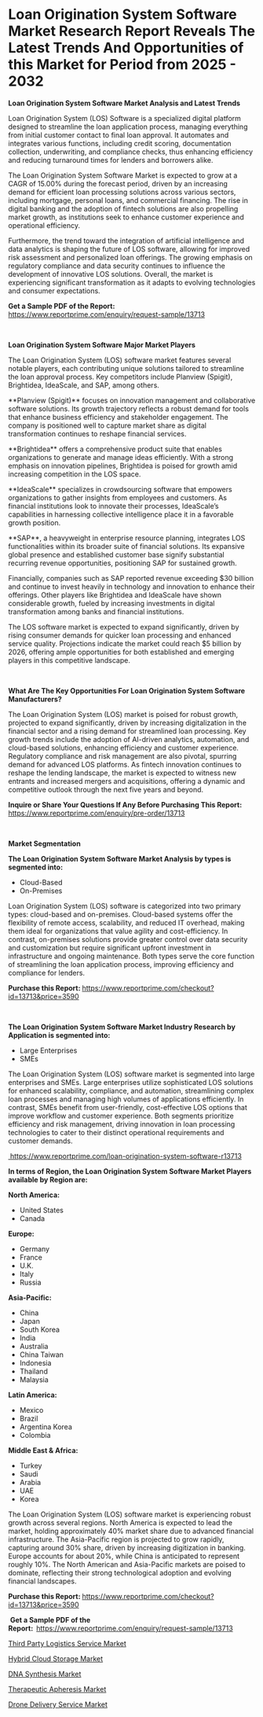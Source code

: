 <p><h1>Loan Origination System Software Market Research Report Reveals The Latest Trends And Opportunities of this Market for Period from 2025 - 2032</h1></p><p><strong>Loan Origination System Software Market Analysis and Latest Trends</strong></p>
<p><p>Loan Origination System (LOS) Software is a specialized digital platform designed to streamline the loan application process, managing everything from initial customer contact to final loan approval. It automates and integrates various functions, including credit scoring, documentation collection, underwriting, and compliance checks, thus enhancing efficiency and reducing turnaround times for lenders and borrowers alike.</p><p>The Loan Origination System Software Market is expected to grow at a CAGR of 15.00% during the forecast period, driven by an increasing demand for efficient loan processing solutions across various sectors, including mortgage, personal loans, and commercial financing. The rise in digital banking and the adoption of fintech solutions are also propelling market growth, as institutions seek to enhance customer experience and operational efficiency. </p><p>Furthermore, the trend toward the integration of artificial intelligence and data analytics is shaping the future of LOS software, allowing for improved risk assessment and personalized loan offerings. The growing emphasis on regulatory compliance and data security continues to influence the development of innovative LOS solutions. Overall, the market is experiencing significant transformation as it adapts to evolving technologies and consumer expectations.</p></p>
<p><strong>Get a Sample PDF of the Report:&nbsp;</strong> <a href="https://www.reportprime.com/enquiry/request-sample/13713?utm_campaign=1896&utm_medium=2&utm_source=Github&utm_content=ia&utm_term=20032025&utm_id=loan-origination-system-software">https://www.reportprime.com/enquiry/request-sample/13713</a></p>
<p>&nbsp;</p>
<p><strong>Loan Origination System Software Major Market Players</strong></p>
<p><p>The Loan Origination System (LOS) software market features several notable players, each contributing unique solutions tailored to streamline the loan approval process. Key competitors include Planview (Spigit), Brightidea, IdeaScale, and SAP, among others.</p><p>**Planview (Spigit)** focuses on innovation management and collaborative software solutions. Its growth trajectory reflects a robust demand for tools that enhance business efficiency and stakeholder engagement. The company is positioned well to capture market share as digital transformation continues to reshape financial services.</p><p>**Brightidea** offers a comprehensive product suite that enables organizations to generate and manage ideas efficiently. With a strong emphasis on innovation pipelines, Brightidea is poised for growth amid increasing competition in the LOS space.</p><p>**IdeaScale** specializes in crowdsourcing software that empowers organizations to gather insights from employees and customers. As financial institutions look to innovate their processes, IdeaScale’s capabilities in harnessing collective intelligence place it in a favorable growth position.</p><p>**SAP**, a heavyweight in enterprise resource planning, integrates LOS functionalities within its broader suite of financial solutions. Its expansive global presence and established customer base signify substantial recurring revenue opportunities, positioning SAP for sustained growth.</p><p>Financially, companies such as SAP reported revenue exceeding $30 billion and continue to invest heavily in technology and innovation to enhance their offerings. Other players like Brightidea and IdeaScale have shown considerable growth, fueled by increasing investments in digital transformation among banks and financial institutions.</p><p>The LOS software market is expected to expand significantly, driven by rising consumer demands for quicker loan processing and enhanced service quality. Projections indicate the market could reach $5 billion by 2026, offering ample opportunities for both established and emerging players in this competitive landscape.</p></p>
<p>&nbsp;</p>
<p><strong>What Are The Key Opportunities For Loan Origination System Software Manufacturers?</strong></p>
<p><p>The Loan Origination System (LOS) market is poised for robust growth, projected to expand significantly, driven by increasing digitalization in the financial sector and a rising demand for streamlined loan processing. Key growth trends include the adoption of AI-driven analytics, automation, and cloud-based solutions, enhancing efficiency and customer experience. Regulatory compliance and risk management are also pivotal, spurring demand for advanced LOS platforms. As fintech innovation continues to reshape the lending landscape, the market is expected to witness new entrants and increased mergers and acquisitions, offering a dynamic and competitive outlook through the next five years and beyond.</p></p>
<p><strong>Inquire or Share Your Questions If Any Before Purchasing This Report:</strong> <a href="https://www.reportprime.com/enquiry/pre-order/13713?utm_campaign=1896&utm_medium=2&utm_source=Github&utm_content=ia&utm_term=20032025&utm_id=loan-origination-system-software">https://www.reportprime.com/enquiry/pre-order/13713</a></p>
<p>&nbsp;</p>
<p><strong>Market Segmentation</strong></p>
<p><strong>The Loan Origination System Software Market Analysis by types is segmented into:</strong></p>
<p><ul><li>Cloud-Based</li><li>On-Premises</li></ul></p>
<p><p>Loan Origination System (LOS) software is categorized into two primary types: cloud-based and on-premises. Cloud-based systems offer the flexibility of remote access, scalability, and reduced IT overhead, making them ideal for organizations that value agility and cost-efficiency. In contrast, on-premises solutions provide greater control over data security and customization but require significant upfront investment in infrastructure and ongoing maintenance. Both types serve the core function of streamlining the loan application process, improving efficiency and compliance for lenders.</p></p>
<p><strong>Purchase this Report:&nbsp;</strong><a href="https://www.reportprime.com/checkout?id=13713&price=3590&utm_campaign=1896&utm_medium=2&utm_source=Github&utm_content=ia&utm_term=20032025&utm_id=loan-origination-system-software">https://www.reportprime.com/checkout?id=13713&price=3590</a></p>
<p>&nbsp;</p>
<p><strong>The Loan Origination System Software Market Industry Research by Application is segmented into:</strong></p>
<p><ul><li>Large Enterprises</li><li>SMEs</li></ul></p>
<p><p>The Loan Origination System (LOS) software market is segmented into large enterprises and SMEs. Large enterprises utilize sophisticated LOS solutions for enhanced scalability, compliance, and automation, streamlining complex loan processes and managing high volumes of applications efficiently. In contrast, SMEs benefit from user-friendly, cost-effective LOS options that improve workflow and customer experience. Both segments prioritize efficiency and risk management, driving innovation in loan processing technologies to cater to their distinct operational requirements and customer demands.</p></p>
<p><a href="https://www.reportprime.com/loan-origination-system-software-r13713?utm_campaign=1896&utm_medium=2&utm_source=Github&utm_content=ia&utm_term=20032025&utm_id=loan-origination-system-software">&nbsp;https://www.reportprime.com/loan-origination-system-software-r13713</a></p>
<p><strong>In terms of Region, the Loan Origination System Software Market Players available by Region are:</strong></p>
<p>
    <p> <strong> North America: </strong>
        <ul>
            <li>United States</li>
            <li>Canada</li>
        </ul>
        </p> 
    <p> <strong> Europe: </strong>
        <ul>
            <li>Germany</li>
            <li>France</li>
            <li>U.K.</li>
            <li>Italy</li>
            <li>Russia</li>
        </ul>
        </p> 
    <p> <strong> Asia-Pacific: </strong>
        <ul>
            <li>China</li>
            <li>Japan</li>
            <li>South Korea</li>
            <li>India</li>
            <li>Australia</li>
            <li>China Taiwan</li>
            <li>Indonesia</li>
            <li>Thailand</li>
            <li>Malaysia</li>
        </ul>
        </p> 
    <p> <strong> Latin America: </strong>
        <ul>
            <li>Mexico</li>
            <li>Brazil</li>
            <li>Argentina Korea</li>
            <li>Colombia</li>
        </ul>
        </p> 
    <p> <strong> Middle East & Africa: </strong>
        <ul>
            <li>Turkey</li>
            <li>Saudi</li>
            <li>Arabia</li>
            <li>UAE</li>
            <li>Korea</li>
        </ul>
    </p>
    </p>
<p><p>The Loan Origination System (LOS) software market is experiencing robust growth across several regions. North America is expected to lead the market, holding approximately 40% market share due to advanced financial infrastructure. The Asia-Pacific region is projected to grow rapidly, capturing around 30% share, driven by increasing digitization in banking. Europe accounts for about 20%, while China is anticipated to represent roughly 10%. The North American and Asia-Pacific markets are poised to dominate, reflecting their strong technological adoption and evolving financial landscapes.</p></p>
<p><strong>Purchase this Report: </strong><a href="https://www.reportprime.com/checkout?id=13713&price=3590&utm_campaign=1896&utm_medium=2&utm_source=Github&utm_content=ia&utm_term=20032025&utm_id=loan-origination-system-software">https://www.reportprime.com/checkout?id=13713&price=3590</a></p>
<p>&nbsp;<strong>Get a Sample PDF of the Report:&nbsp;&nbsp;</strong><a href="https://www.reportprime.com/enquiry/request-sample/13713?utm_campaign=1896&utm_medium=2&utm_source=Github&utm_content=ia&utm_term=20032025&utm_id=loan-origination-system-software">https://www.reportprime.com/enquiry/request-sample/13713</a></p>
<p><strong></strong></p>
<p><p><a href="https://github.com/pupunhez/Market-Research-Report-List-1/blob/main/third-party-logistics-service-market.md?utm_campaign=1896&utm_medium=2&utm_source=Github&utm_content=ia&utm_term=20032025&utm_id=loan-origination-system-software">Third Party Logistics Service Market</a></p><p><a href="https://github.com/roceljiabur/Market-Research-Report-List-1/blob/main/hybrid-cloud-storage-market.md?utm_campaign=1896&utm_medium=2&utm_source=Github&utm_content=ia&utm_term=20032025&utm_id=loan-origination-system-software">Hybrid Cloud Storage Market</a></p><p><a href="https://github.com/safurdorthu8/Market-Research-Report-List-1/blob/main/dna-synthesis-market.md?utm_campaign=1896&utm_medium=2&utm_source=Github&utm_content=ia&utm_term=20032025&utm_id=loan-origination-system-software">DNA Synthesis Market</a></p><p><a href="https://github.com/meenafadilkh/Market-Research-Report-List-1/blob/main/therapeutic-apheresis-market.md?utm_campaign=1896&utm_medium=2&utm_source=Github&utm_content=ia&utm_term=20032025&utm_id=loan-origination-system-software">Therapeutic Apheresis Market</a></p><p><a href="https://github.com/gaiusmelyna/Market-Research-Report-List-1/blob/main/drone-delivery-service-market.md?utm_campaign=1896&utm_medium=2&utm_source=Github&utm_content=ia&utm_term=20032025&utm_id=loan-origination-system-software">Drone Delivery Service Market</a></p></p>